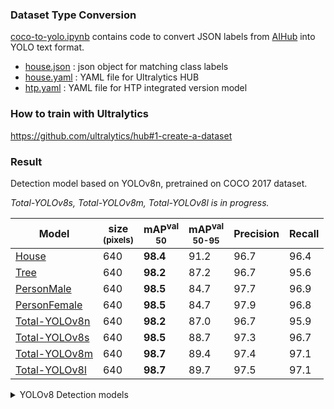 ### Dataset Type Conversion

[coco-to-yolo.ipynb](coco-to-yolo.ipynb) contains code to convert JSON labels from [AIHub](https://www.aihub.or.kr/aihubdata/data/view.do?currMenu=115&topMenu=100&aihubDataSe=realm&dataSetSn=71399) into YOLO text format.

- [house.json](house.json) : json object for matching class labels
- [house.yaml](house.yaml) : YAML file for Ultralytics HUB
- [htp.yaml](htp.yaml) : YAML file for HTP integrated version model

### How to train with Ultralytics
https://github.com/ultralytics/hub#1-create-a-dataset

### Result

Detection model based on YOLOv8n, pretrained on COCO 2017 dataset.

_Total-YOLOv8s, Total-YOLOv8m, Total-YOLOv8l is in progress._

| Model                                                                    | size<br><sup>(pixels) | mAP<sup>val<br>50 | mAP<sup>val<br>50-95 | Precision | Recall |
|--------------------------------------------------------------------------| --------------------- |-------------------|----------------------|-----------|--------| 
| [House](https://hub.ultralytics.com/models/GHxiQZJ0ZdMwnzpKuFGx)         | 640                   | **98.4**          | 91.2                 | 96.7      | 96.4   |
| [Tree](https://hub.ultralytics.com/models/Q4l6NK6huEkCVILp7QZu)          | 640                   | **98.2**          | 87.2                 | 96.7      | 95.6   |
| [PersonMale](https://hub.ultralytics.com/models/lBsj1qEmqUmVgf47gssJ)    | 640                   | **98.5**          | 84.7                 | 97.7      | 96.9   |
| [PersonFemale](https://hub.ultralytics.com/models/VmvvwkqZq7ShyaWfIKN9)  | 640                   | **98.5**          | 84.7                 | 97.9      | 96.8   |
| [Total-YOLOv8n](https://hub.ultralytics.com/models/JRzV3V15T2MWjq8oAP5T) | 640                   | **98.2**          | 87.0                 | 96.7      | 95.9   |
| [Total-YOLOv8s](https://hub.ultralytics.com/models/AsGy4VyYXfo4d7zlI6it) | 640                   | **98.5**          | 88.7                 | 97.3      | 96.7   |
| [Total-YOLOv8m](https://hub.ultralytics.com/models/c4NJ0r6F4gGXcrSnu80g) | 640                   | **98.7**          | 89.4                 | 97.4      | 97.1   |
| [Total-YOLOv8l](https://hub.ultralytics.com/models/U1x2TxEJOYkBW4QlkDqI) | 640                   | **98.7**          | 89.7                 | 97.5      | 97.1   |



<details><summary>YOLOv8 Detection models</summary>

See [Detection Docs](https://docs.ultralytics.com/tasks/detect/) for usage examples with these models.

| Model                                                                                | size<br><sup>(pixels) | mAP<sup>val<br>50-95 | Speed<br><sup>CPU ONNX<br>(ms) | Speed<br><sup>A100 TensorRT<br>(ms) | params<br><sup>(M) | FLOPs<br><sup>(B) |
| ------------------------------------------------------------------------------------ | --------------------- | -------------------- | ------------------------------ | ----------------------------------- | ------------------ | ----------------- |
| [YOLOv8n](https://github.com/ultralytics/assets/releases/download/v0.0.0/yolov8n.pt) | 640                   | 37.3                 | 80.4                           | 0.99                                | 3.2                | 8.7               |
| [YOLOv8s](https://github.com/ultralytics/assets/releases/download/v0.0.0/yolov8s.pt) | 640                   | 44.9                 | 128.4                          | 1.20                                | 11.2               | 28.6              |
| [YOLOv8m](https://github.com/ultralytics/assets/releases/download/v0.0.0/yolov8m.pt) | 640                   | 50.2                 | 234.7                          | 1.83                                | 25.9               | 78.9              |
| [YOLOv8l](https://github.com/ultralytics/assets/releases/download/v0.0.0/yolov8l.pt) | 640                   | 52.9                 | 375.2                          | 2.39                                | 43.7               | 165.2             |
| [YOLOv8x](https://github.com/ultralytics/assets/releases/download/v0.0.0/yolov8x.pt) | 640                   | 53.9                 | 479.1                          | 3.53                                | 68.2               | 257.8             |

- **mAP<sup>val</sup>** values are for single-model single-scale on [COCO val2017](http://cocodataset.org) dataset.
  <br>Reproduce by `yolo val detect data=coco.yaml device=0`
- **Speed** averaged over COCO val images using an [Amazon EC2 P4d](https://aws.amazon.com/ec2/instance-types/p4/) instance.
  <br>Reproduce by `yolo val detect data=coco128.yaml batch=1 device=0|cpu`
</details>
